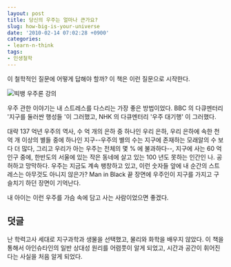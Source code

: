 ```yaml
---
layout: post
title: 당신의 우주는 얼마나 큰가요?
slug: how-big-is-your-universe
date: '2010-02-14 07:02:28 +0900'
categories:
- learn-n-think
tags:
- 인생철학
---
```


이 철학적인 질문에 어떻게 답해야 할까? 이 책은 이런 질문으로 시작한다.

![빅뱅 우주론 강의](http://bimage.interpark.com/goods_image/6/0/3/7/203696037g.jpg)

우주 관한 이야기는 내 스트레스를 다스리는 가장 좋은 방법이었다. BBC 의 다큐멘터리 '지구를 둘러싼 행성들 '이 그러했고, NHK 의 다큐멘터리 '우주 대기행' 이 그러했다. 

대략 137 억년 우주의 역사, 수 억 개의 은하 중 하나인 우리 은하, 우리 은하에 속한 천억 개 이상의 별들 중에 하나인 지구--우주의 별의 수는 지구에 존재하는 모래알의 수 보다 더 많다, 그리고 우리가 아는 우주는 전체의 몇 % 에 불과하다--, 지구에 사는 60 억 인구 중에, 한반도의 서울에 있는 작은 동네에 살고 있는 100 년도 못하는 인간인 나. 공허하고 망막하다. 우주는 지금도 계속 팽창하고 있고, 이런 숫자들 앞에 내 순간의 스트레스는 아무것도 아니지 않은가? Man in Black 끝 장면에 우주인이 지구를 가지고 구슬치기 하던 장면이 기억난다.

내 아이는 이런 우주를 가슴 속에 담고 사는 사람이었으면 좋겠다.

## 덧글

난 학력고사 세대로 지구과학과 생물을 선택했고, 물리와 화학을 배우지 않았다. 이 책을 통해서 아인슈타인의 일반 상대성 원리를 어렴풋이 알게 되었고, 시간과 공간이 휘어진다는 사실을 처음 알게 되었다.
